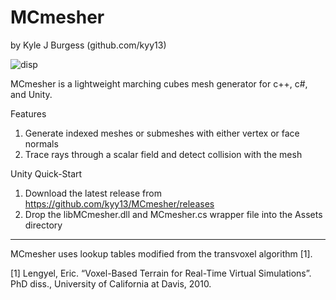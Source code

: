 # MCmesher
by Kyle J Burgess (github.com/kyy13)


![disp](https://user-images.githubusercontent.com/58697284/154577110-bcabfc84-7365-446f-804d-63e563f7a53b.png)


MCmesher is a lightweight marching cubes mesh generator for c++, c#, and Unity.

Features

1. Generate indexed meshes or submeshes with either vertex or face normals
2. Trace rays through a scalar field and detect collision with the mesh


Unity Quick-Start

1. Download the latest release from https://github.com/kyy13/MCmesher/releases
2. Drop the libMCmesher.dll and MCmesher.cs wrapper file into the Assets directory

---

MCmesher uses lookup tables modified from the transvoxel algorithm [1].

[1] Lengyel, Eric. “Voxel-Based Terrain for Real-Time Virtual Simulations”. PhD diss., University of California at Davis, 2010.
